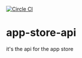 [![Circle CI](https://circleci.com/gh/thullSL/app-store-api/tree/master.svg?style=svg)](https://circleci.com/gh/thullSL/app-store-api/tree/master)

# app-store-api
it's the api for the app store
